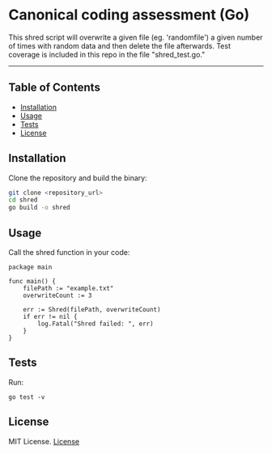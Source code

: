 # Canonical coding assessment (Go)

This shred script will overwrite a given file (eg. 'randomfile') a given number of times with 
random data and then delete the file afterwards. Test coverage is included in this repo in the 
file "shred_test.go."

---

## Table of Contents

- [Installation](#installation)  
- [Usage](#usage)  
- [Tests](#tests)  
- [License](#license)  


## Installation

Clone the repository and build the binary:

```bash
git clone <repository_url>
cd shred
go build -o shred

```

## Usage 
Call the shred function in your code:  
```
package main

func main() {
    filePath := "example.txt"
    overwriteCount := 3

    err := Shred(filePath, overwriteCount)
    if err != nil {
        log.Fatal("Shred failed: ", err)
    }
}

```

## Tests 
Run: 
```
go test -v 
```

## License 
MIT License. [License]()
